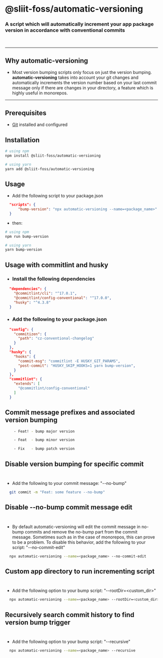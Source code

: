 # @sliit-foss/automatic-versioning

### A script which will automatically increment your app package version in accordance with conventional commits

<br/>

---

## Why automatic-versioning

- Most version bumping scripts only focus on just the version bumping. **automatic-versioning** takes into account your git changes and automatically increments the version number based on your last commit message only if there are changes in your directory, a feature which is highly useful in monorepos.

---

## Prerequisites

- [Git](https://git-scm.com/) installed and configured

## Installation

```bash
# using npm
npm install @sliit-foss/automatic-versioning

# using yarn
yarn add @sliit-foss/automatic-versioning
```

## Usage

- Add the following script to your package.json<br/>

```json
  "scripts": {
      "bump-version": "npx automatic-versioning --name=<package_name>"
  }
```

- then:

```bash
# using npm
npm run bump-version

# using yarn
yarn bump-version
```

## Usage with commitlint and husky<br/>

- ### Install the following dependencies

```json
  "dependencies": {
    "@commitlint/cli": "^17.0.1",
    "@commitlint/config-conventional": "^17.0.0",
    "husky": "^4.3.8"
  }
```

- ### Add the following to your package.json<br/>

```json
  "config": {
    "commitizen": {
      "path": "cz-conventional-changelog"
    }
  },
  "husky": {
    "hooks": {
      "commit-msg": "commitlint -E HUSKY_GIT_PARAMS",
      "post-commit": "HUSKY_SKIP_HOOKS=1 yarn bump-version",
    }
  },
  "commitlint": {
    "extends": [
      "@commitlint/config-conventional"
    ]
  }
```

## Commit message prefixes and associated version bumping

```bash
    - Feat! - bump major version
```

```bash
    - Feat  - bump minor version
```

```bash
    - Fix   - bump patch version
```

## Disable version bumping for specific commit<br/><br/>

- Add the following to your commit message: "--no-bump"<br/>

```bash
  git commit -m "Feat: some feature --no-bump"
```

## Disable --no-bump commit message edit <br/><br/>

- By default automatic-versioning will edit the commit message in no-bump commits and remove the no-bump part from the commit message. Sometimes such as in the case of monorepos, this can prove to be a problem. To disable this behavior, add the following to your script: "--no-commit-edit"<br/>

```bash
  npx automatic-versioning --name=<package_name> --no-commit-edit
```

## Custom app directory to run incrementing script<br/><br/>

- Add the following option to your bump script: "--rootDir=<custom_dir>"<br/>

```bash
  npx automatic-versioning --name=<package_name> --rootDir=<custom_dir>
```

## Recursively search commit history to find version bump trigger<br/><br/>

- Add the following option to your bump script: "--recursive"<br/>

```bash
  npx automatic-versioning --name=<package_name> --recursive
```
